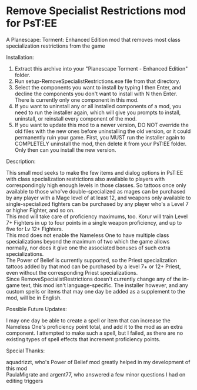 # Remove Specialist Restrictions mod for PsT:EE
A Planescape: Torment: Enhanced Edition mod that removes most class specialization restrictions from the game

Installation:
1. Extract this archive into your "Planescape Torment - Enhanced Edition" folder.
2. Run setup-RemoveSpecialistRestrictions.exe file from that directory.
3. Select the components you want to install by typing I then Enter, and decline the components you don't want to install with N then Enter. There is currently only one component in this mod.
4. If you want to uninstall any or all installed components of a mod, you need to run the installer again, which will give you prompts to install, uninstall, or reinstall every component of the mod.
5. If you want to update this mod to a newer version, DO NOT override the old files with the new ones before uninstalling the old version, or it could permanently ruin your game. First, you MUST run the installer again to COMPLETELY uninstall the mod, then delete it from your PsT:EE folder. Only then can you install the new version.

Description:

This small mod seeks to make the few items and dialog options in PsT:EE with class specialization restrictions also available to players with correspondingly high enough levels in those classes. So tattoos once only available to those who've double-specialized as mages can be purchased by any player with a Mage level of at least 12, and weapons only available to single-specialized fighters can be purchased by any player who's a Level 7 or higher Fighter, and so on.<br>
This mod will take care of proficiency maximums, too. Korur will train Level 7+ Fighters in up to four points in a single weapon proficiency, and up to five for Lv 12+ Fighters.<br>
This mod does not enable the Nameless One to have multiple class specializations beyond the maximum of two which the game allows normally, nor does it give one the associated bonuses of such extra specializations.<br>
The Power of Belief is currently supported, so the Priest specialization tattoos added by that mod can be purchased by a level 7+ or 12+ Priest, even without the corresponding Priest specializations.<br>
Since RemoveSpecialistRestrictions doesn't currently change any of the in-game text, this mod isn't language-specific. The installer however, and any custom spells or items that may one day be added as a supplement to the mod, will be in English.

Possible Future Updates:

I may one day be able to create a spell or item that can increase the Nameless One's proficiency point total, and add it to the mod as an extra component. I attempted to make such a spell, but I failed, as there are no existing types of spell effects that increment proficiency points.

Special Thanks:

aquadrizzt, who's Power of Belief mod greatly helped in my development of this mod<br>
PaulaMigrate and argent77, who answered a few minor questions I had on editing triggers
